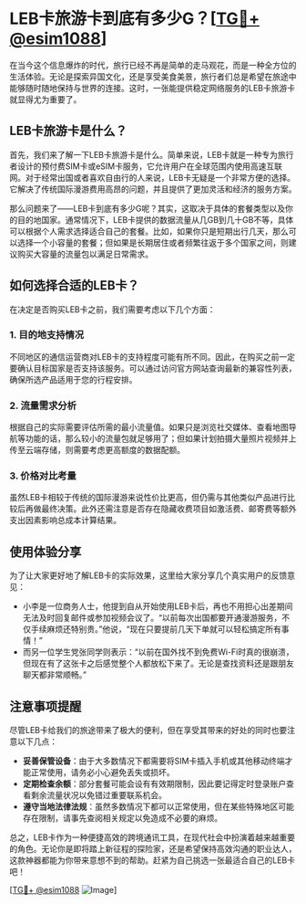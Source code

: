 # LEB卡旅游卡到底有多少G？[[TG💪+ @esim1088](https://t.me/s/esim1088)]

在当今这个信息爆炸的时代，旅行已经不再是简单的走马观花，而是一种全方位的生活体验。无论是探索异国文化，还是享受美食美景，旅行者们总是希望在旅途中能够随时随地保持与世界的连接。这时，一张能提供稳定网络服务的LEB卡旅游卡就显得尤为重要了。

## LEB卡旅游卡是什么？

首先，我们来了解一下LEB卡旅游卡是什么。简单来说，LEB卡就是一种专为旅行者设计的预付费SIM卡或eSIM卡服务，它允许用户在全球范围内使用高速互联网。对于经常出国或者喜欢自由行的人来说，LEB卡无疑是一个非常方便的选择。它解决了传统国际漫游费用高昂的问题，并且提供了更加灵活和经济的服务方案。

那么问题来了——LEB卡到底有多少G呢？其实，这取决于具体的套餐类型以及你的目的地国家。通常情况下，LEB卡提供的数据流量从几GB到几十GB不等，具体可以根据个人需求选择适合自己的套餐。比如，如果你只是短期出行几天，那么可以选择一个小容量的套餐；但如果是长期居住或者频繁往返于多个国家之间，则建议购买大容量的流量包以满足日常需求。

## 如何选择合适的LEB卡？

在决定是否购买LEB卡之前，我们需要考虑以下几个方面：

### 1. 目的地支持情况
不同地区的通信运营商对LEB卡的支持程度可能有所不同。因此，在购买之前一定要确认目标国家是否支持该服务。可以通过访问官方网站查询最新的兼容性列表，确保所选产品适用于您的行程安排。

### 2. 流量需求分析
根据自己的实际需要评估所需的最小流量值。如果只是浏览社交媒体、查看地图导航等功能的话，那么较小的流量包就足够用了；但如果计划拍摄大量照片视频并上传至云端存储，则需要考虑更高额度的数据配额。

### 3. 价格对比考量
虽然LEB卡相较于传统的国际漫游来说性价比更高，但仍需与其他类似产品进行比较后再做最终决策。此外还需注意是否存在隐藏收费项目如激活费、邮寄费等额外支出因素影响总成本计算结果。

## 使用体验分享

为了让大家更好地了解LEB卡的实际效果，这里给大家分享几个真实用户的反馈意见：
- 小李是一位商务人士，他提到自从开始使用LEB卡后，再也不用担心出差期间无法及时回复邮件或参加视频会议了。“以前每次出国都要开通漫游服务，不仅手续麻烦还特别贵。”他说，“现在只要提前几天下单就可以轻松搞定所有事情！”
- 而另一位学生党张同学则表示：“以前在国外找不到免费Wi-Fi时真的很崩溃，但现在有了这张卡之后感觉整个人都放松下来了。无论是查找资料还是跟朋友聊天都非常顺畅。”

## 注意事项提醒

尽管LEB卡给我们的旅途带来了极大的便利，但在享受其带来的好处的同时也要注意以下几点：
- **妥善保管设备**：由于大多数情况下都需要将SIM卡插入手机或其他移动终端才能正常使用，请务必小心避免丢失或损坏。
- **定期检查余额**：部分套餐可能会设有有效期限制，因此要记得定时登录账户查看剩余流量状况以免错过重要联系机会。
- **遵守当地法律法规**：虽然多数情况下都可以正常使用，但在某些特殊地区可能存在限制，请事先查阅相关规定以免造成不必要的麻烦。

总之，LEB卡作为一种便捷高效的跨境通讯工具，在现代社会中扮演着越来越重要的角色。无论你是即将踏上新征程的探险家，还是希望保持高效沟通的职业达人，这款神器都能为你带来意想不到的帮助。赶紧为自己挑选一张最适合自己的LEB卡吧！

[[TG💪+ @esim1088](https://t.me/s/esim1088) ![Image](https://i.postimg.cc/4NQfJmqS/Snipaste-2025-05-13-00-14-12.png)]